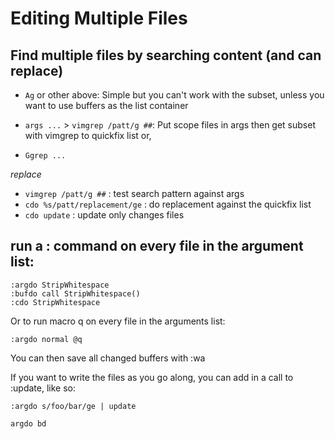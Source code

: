 # Editing Multiple Files

## Find multiple files by searching content (and can replace)

- `Ag` or other above: Simple but you can't work with the subset, unless you want to use buffers as the list container

- `args ...` > `vimgrep /patt/g ##`: Put scope files in args then get subset with vimgrep to quickfix list
    or,
- `Ggrep ...` 

*replace*
- `vimgrep /patt/g ##`         : test search pattern against args
- `cdo %s/patt/replacement/ge` : do replacement against the quickfix list
- `cdo update`                 : update only changes files





## run a : command on every file in the argument list:

```
:argdo StripWhitespace
:bufdo call StripWhitespace()
:cdo StripWhitespace
```

Or to run macro q on every file in the arguments list:
```
:argdo normal @q
```

You can then save all changed buffers with :wa

If you want to write the files as you go along, you can add in a call to :update, like so:

```
:argdo s/foo/bar/ge | update
```


```bash
argdo bd
```

